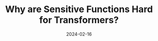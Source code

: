 ---
title: "Why are Sensitive Functions Hard for Transformers?"
collection: publications
excerpt: 'Empirical studies have identified a range of learnability biases and limitations of transformers, such as a persistent difficulty in learning to compute simple formal languages such as PARITY, and a bias towards low-degree functions. However, theoretical understanding remains limited, with existing expressiveness theory either overpredicting or underpredicting realistic learning abilities. We prove that, under the transformer architecture, the loss landscape is constrained by the input-space sensitivity: Transformers whose output is sensitive to many parts of the input string inhabit isolated points in parameter space, leading to a low-sensitivity bias in generalization. We show theoretically and empirically that this theory unifies a broad array of empirical observations about the learning abilities and biases of transformers, such as their generalization bias towards low sensitivity and low degree, and difficulty in length generalization for PARITY. This shows that understanding transformers’ inductive biases requires studying not just their in-principle expressivity, but also their loss landscape.'
date: 2024-02-16
venue: 'arXiv'
paperurl: 'https://arxiv.org/pdf/2402.09963.pdf'
citation: 'Hahn, Michael and Mark Rofin. 2024. Why are Sensitive Functions Hard for Transformers? arXiv preprint arXiv:2402.09963'
authors: 'Michael Hahn and Mark Rofin.'
---